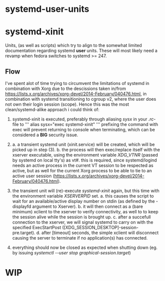 # systemd-user-units

# systemd-xinit
Units, (as well as scripts) which try to align to the somewhat limited documentation regarding systemd __user__ units.
These will most likely need a revamp when fedora switches to systemd >= 247.

## Flow
I've spent alot of time trying to circumvent the limitations of systemd in combination with Xorg due to the descissions taken in/from https://lists.x.org/archives/xorg-devel/2014-February/040476.html, in combination with systemd transitioning to cgroup v2, where the user does not own their login session (scope). Hence this was the most clean/systemd-alike approach i could think of:

1. systemd-xinit is executed, preferably through aliasing *sysx* in your *.<sh>rc*-file to
   ''' alias sysx="exec systemd-xinit" '''
   prefixing the command with exec will prevent returning to console when terminating, which can be considered a __BIG__ security issue.

2. a. a transient systemd unit (xinit.service) will be created, which will be picked up in step (3).
   b. the process will then exec/replace itself with the xserver executable,
      using the environment variable *XDG_VTNR* (passed by systemd on local tty's) as vt#.
      this is required, since systemd/logind needs an active process in the current VT session to be respected as active,
      but as well for the current Xorg process to be able to tie to an active user session (https://lists.x.org/archives/xorg-devel/2014-February/040476.html).

3. the transient unit will (re)-execute *systemd-xinit* again, but this time with the environment variable *XSERVERPID* set.
   a. this causes the script to wait for an available/active display number on stdin (as defined by the -displayfd argument to Xserver).
   b. it will then connect as a (bare minimum) xclient to the xserver to verify connectivity, as well to to keep the session alive while the session is brought up.
   c. after a succefull connection to the xserver, we will signal systemd to carry on with the specified ExecStartPost ([XDG_SESSION_DESKTOP]-session-pre.target).
   d. after [timeout] seconds, the simple xclient will disconnect causing the server to terminate if no application(s) has connected.

4. everything should now be closed as expected when shutting down (eg. by issuing *systemctl --user stop graphical-session.target*)

# WIP
